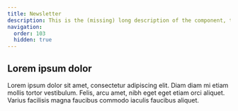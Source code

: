 ```yaml
---
title: Newsletter
description: This is the (missing) long description of the component, that will come from the frontmatter attributes
navigation:
  order: 103
  hidden: true
---
```


## Lorem ipsum dolor

Lorem ipsum dolor sit amet, consectetur adipiscing elit. Diam diam mi etiam mollis tortor vestibulum. Felis, arcu amet, nibh eget eget etiam orci aliquet. Varius facilisis magna faucibus commodo iaculis faucibus aliquet.